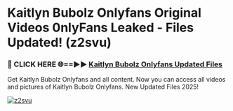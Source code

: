 # Kaitlyn Bubolz Onlyfans Original Videos 0nlyFans Leaked - Files Updated! (z2svu)

<h3>🔴 CLICK HERE 🌐==►► <a href="https://tinyurl.com/2jnfzry5" rel="nofollow">Kaitlyn Bubolz Onlyfans Updated Files</a></h3>

Get Kaitlyn Bubolz Onlyfans and all content. Now you can access all videos and pictures of Kaitlyn Bubolz Onlyfans. New Updated Files 2025!

[![z2svu](https://i.imgur.com/GyGTBgg.gif)](https://tinyurl.com/2jnfzry5)

